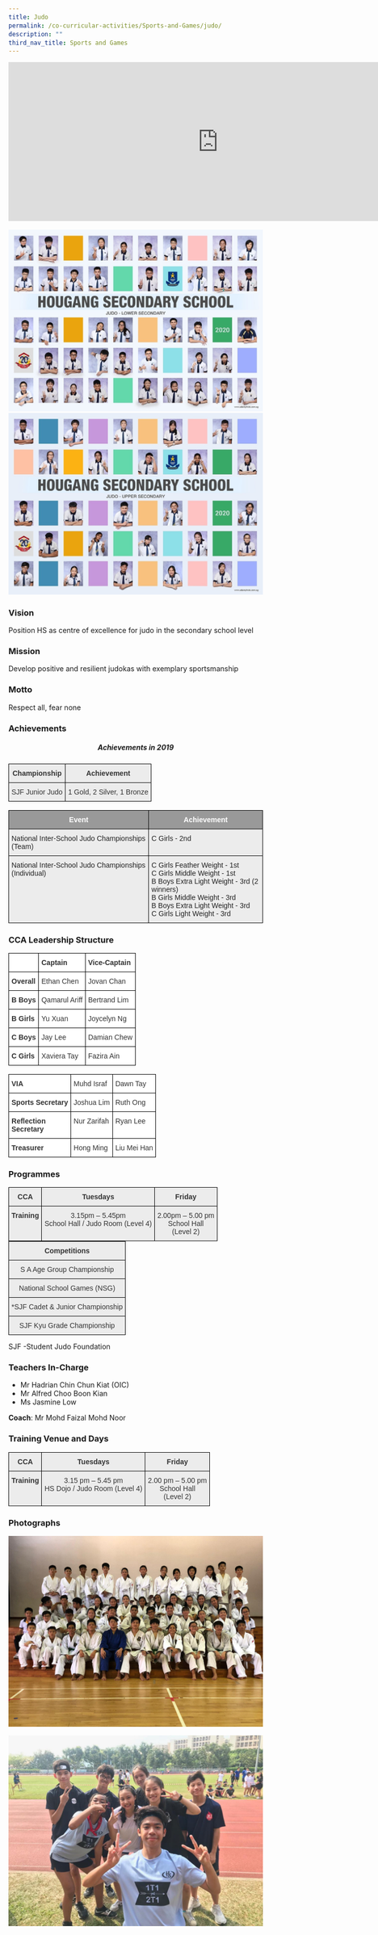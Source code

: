 ```yaml
---
title: Judo
permalink: /co-curricular-activities/Sports-and-Games/judo/
description: ""
third_nav_title: Sports and Games
---
```

<center><iframe width="830" height="315" src="https://www.youtube.com/embed/BVwmUn2K5gk" title="2022 Judo Open House" frameborder="0" allow="accelerometer; autoplay; clipboard-write; encrypted-media; gyroscope; picture-in-picture" allowfullscreen></iframe></center>

![](/images/jd1.jpeg)
![](/images/jd2.jpeg)

### Vision

Position HS as centre of excellence for judo in the secondary school level

### Mission

Develop positive and resilient judokas with exemplary sportsmanship

### Motto

Respect all, fear none

### Achievements

<center><h5>Achievements in 2019</h5></center>

<style type="text/css">
.tg  {border-collapse:collapse;border-spacing:0;margin:0px auto;}
.tg td{border-color:black;border-style:solid;border-width:1px;font-family:Arial, sans-serif;font-size:14px;
  overflow:hidden;padding:10px 5px;word-break:normal;}
.tg th{border-color:black;border-style:solid;border-width:1px;font-family:Arial, sans-serif;font-size:14px;
  font-weight:normal;overflow:hidden;padding:10px 5px;word-break:normal;}
.tg .tg-pex6{background-color:#ECECEC;color:#333;font-weight:bold;text-align:center;vertical-align:top}
.tg .tg-j9k7{background-color:#ECECEC;color:#333;text-align:center;vertical-align:top}
</style>
<table class="tg">
<tbody>
  <tr>
    <td class="tg-pex6">Championship</td>
    <td class="tg-pex6">Achievement</td>
  </tr>
  <tr>
    <td class="tg-j9k7"><span style="font-weight:400;color:#333">SJF Junior Judo</span></td>
    <td class="tg-j9k7"><span style="font-weight:400;color:#333">1 Gold, 2 Silver, 1 Bronze</span></td>
  </tr>
</tbody>
</table>

<br>

<style type="text/css">
.tg  {border-collapse:collapse;border-spacing:0;margin:0px auto;}
.tg td{border-color:black;border-style:solid;border-width:1px;font-family:Arial, sans-serif;font-size:14px;
  overflow:hidden;padding:10px 5px;word-break:normal;}
.tg th{border-color:black;border-style:solid;border-width:1px;font-family:Arial, sans-serif;font-size:14px;
  font-weight:normal;overflow:hidden;padding:10px 5px;word-break:normal;}
.tg .tg-emg8{background-color:#ECECEC;color:#222;text-align:left;vertical-align:top}
.tg .tg-2vo4{background-color:#999;color:#FFF;font-weight:bold;text-align:center;vertical-align:top}
</style>
<table class="tg">
<tbody>
  <tr>
    <td class="tg-2vo4">Event</td>
    <td class="tg-2vo4">Achievement</td>
  </tr>
  <tr>
    <td class="tg-emg8"><span style="font-weight:normal">National Inter-School Judo Championships (Team)</span></td>
    <td class="tg-emg8"><span style="font-weight:400">C Girls - 2nd</span></td>
  </tr>
  <tr>
    <td class="tg-emg8"><span style="font-weight:normal">National Inter-School Judo Championships (Individual)</span></td>
    <td class="tg-emg8"><span style="font-weight:400">C Girls Feather Weight - 1st</span><br><span style="font-weight:400">C Girls Middle Weight - 1st</span><br><span style="font-weight:400">B Boys Extra Light Weight - 3rd (2 winners)</span><br><span style="font-weight:400">B Girls Middle Weight - 3rd</span><br><span style="font-weight:400">B Boys Extra Light Weight - 3rd</span><br><span style="font-weight:400">C Girls Light Weight - 3rd</span></td>
  </tr>
</tbody>
</table>


### CCA Leadership Structure


<style type="text/css">
.tg  {border-collapse:collapse;border-spacing:0;margin:0px auto;}
.tg td{border-color:black;border-style:solid;border-width:1px;font-family:Arial, sans-serif;font-size:14px;
  overflow:hidden;padding:10px 5px;word-break:normal;}
.tg th{border-color:black;border-style:solid;border-width:1px;font-family:Arial, sans-serif;font-size:14px;
  font-weight:normal;overflow:hidden;padding:10px 5px;word-break:normal;}
.tg .tg-citn{background-color:#FFF;color:#333;text-align:left;vertical-align:top}
.tg .tg-rdtm{background-color:#FFF;color:#333;font-weight:bold;text-align:left;vertical-align:top}
</style>
<table class="tg">
<tbody>
  <tr>
    <td class="tg-rdtm"></td>
    <td class="tg-rdtm">Captain</td>
    <td class="tg-rdtm">Vice-Captain</td>
  </tr>
  <tr>
    <td class="tg-rdtm">Overall</td>
    <td class="tg-citn"><span style="font-weight:400;color:#333">Ethan Chen</span></td>
    <td class="tg-citn"><span style="font-weight:400;color:#333">Jovan Chan</span></td>
  </tr>
  <tr>
    <td class="tg-rdtm">B Boys</td>
    <td class="tg-citn"><span style="font-weight:400;color:#333">Qamarul Ariff</span></td>
    <td class="tg-citn"><span style="font-weight:400;color:#333">Bertrand Lim</span></td>
  </tr>
  <tr>
    <td class="tg-rdtm">B Girls</td>
    <td class="tg-citn"><span style="font-weight:400;color:#333">Yu Xuan</span></td>
    <td class="tg-citn"><span style="font-weight:400;color:#333">Joycelyn Ng</span></td>
  </tr>
  <tr>
    <td class="tg-rdtm">C Boys</td>
    <td class="tg-citn"><span style="font-weight:400;color:#333">Jay Lee</span></td>
    <td class="tg-citn"><span style="font-weight:400;color:#333">Damian Chew</span></td>
  </tr>
  <tr>
    <td class="tg-rdtm">C Girls</td>
    <td class="tg-citn"><span style="font-weight:400;color:#333">Xaviera Tay</span></td>
    <td class="tg-citn"><span style="font-weight:400;color:#333">Fazira Ain</span></td>
  </tr>
</tbody>
</table>

<br>

<style type="text/css">
.tg  {border-collapse:collapse;border-spacing:0;margin:0px auto;}
.tg td{border-color:black;border-style:solid;border-width:1px;font-family:Arial, sans-serif;font-size:14px;
  overflow:hidden;padding:10px 5px;word-break:normal;}
.tg th{border-color:black;border-style:solid;border-width:1px;font-family:Arial, sans-serif;font-size:14px;
  font-weight:normal;overflow:hidden;padding:10px 5px;word-break:normal;}
.tg .tg-tlx9{background-color:#FFF;color:#333;text-align:center;vertical-align:top}
.tg .tg-apyk{background-color:#FFF;color:#333;font-weight:bold;text-align:center;vertical-align:top}
.tg .tg-citn{background-color:#FFF;color:#333;text-align:left;vertical-align:top}
.tg .tg-rdtm{background-color:#FFF;color:#333;font-weight:bold;text-align:left;vertical-align:top}
</style>
<table class="tg">
<tbody>
  <tr>
    <td class="tg-rdtm">VIA</td>
    <td class="tg-citn"><span style="font-weight:400;color:#333">Muhd Israf</span></td>
    <td class="tg-citn"><span style="font-weight:400;color:#333">Dawn Tay</span></td>
  </tr>
  <tr>
    <td class="tg-apyk">Sports Secretary</td>
    <td class="tg-tlx9"><span style="font-weight:400;color:#333">Joshua Lim</span></td>
    <td class="tg-citn"><span style="font-weight:400;color:#333">Ruth Ong</span></td>
  </tr>
  <tr>
    <td class="tg-rdtm">R<span style="background-color:initial">eflection</span><br>Secretary</td>
    <td class="tg-citn"><span style="font-weight:400;color:#333">Nur Zarifah</span></td>
    <td class="tg-citn"><span style="font-weight:400;color:#333">Ryan Lee</span></td>
  </tr>
  <tr>
    <td class="tg-rdtm">Treasurer</td>
    <td class="tg-citn"><span style="font-weight:400;color:#333">Hong Ming</span></td>
    <td class="tg-citn"><span style="font-weight:400;color:#333">Liu Mei Han</span></td>
  </tr>
</tbody>
</table>

### Programmes

<style type="text/css">
.tg  {border-collapse:collapse;border-spacing:0;margin:0px auto;}
.tg td{border-color:black;border-style:solid;border-width:1px;font-family:Arial, sans-serif;font-size:14px;
  overflow:hidden;padding:10px 5px;word-break:normal;}
.tg th{border-color:black;border-style:solid;border-width:1px;font-family:Arial, sans-serif;font-size:14px;
  font-weight:normal;overflow:hidden;padding:10px 5px;word-break:normal;}
.tg .tg-pex6{background-color:#ECECEC;color:#333;font-weight:bold;text-align:center;vertical-align:top}
.tg .tg-j9k7{background-color:#ECECEC;color:#333;text-align:center;vertical-align:top}
</style>
<table class="tg">
<tbody>
  <tr>
    <td class="tg-pex6">CCA</td>
    <td class="tg-pex6">Tuesdays</td>
    <td class="tg-pex6">Friday</td>
  </tr>
  <tr>
    <td class="tg-pex6">Training</td>
    <td class="tg-j9k7"><span style="font-weight:400;color:#333">3.15pm – 5.45pm</span><br><span style="font-weight:400;color:#333">School Hall / Judo Room (Level 4)</span></td>
    <td class="tg-j9k7"><span style="font-weight:400;color:#333">2.00pm – 5.00 pm</span><br><span style="font-weight:400;color:#333">School Hall</span><br><span style="font-weight:400;color:#333">(Level 2)</span></td>
  </tr>
</tbody>
</table>

<style type="text/css">
.tg  {border-collapse:collapse;border-spacing:0;margin:0px auto;}
.tg td{border-color:black;border-style:solid;border-width:1px;font-family:Arial, sans-serif;font-size:14px;
  overflow:hidden;padding:10px 5px;word-break:normal;}
.tg th{border-color:black;border-style:solid;border-width:1px;font-family:Arial, sans-serif;font-size:14px;
  font-weight:normal;overflow:hidden;padding:10px 5px;word-break:normal;}
.tg .tg-pex6{background-color:#ECECEC;color:#333;font-weight:bold;text-align:center;vertical-align:top}
.tg .tg-j9k7{background-color:#ECECEC;color:#333;text-align:center;vertical-align:top}
</style>
<table class="tg">
<tbody>
  <tr>
    <td class="tg-pex6">Competitions</td>
  </tr>
  <tr>
    <td class="tg-j9k7"><span style="font-weight:400;color:#333">S A Age Group Championship</span></td>
  </tr>
  <tr>
    <td class="tg-j9k7"><span style="font-weight:400;color:#333">National School Games (NSG)</span></td>
  </tr>
  <tr>
    <td class="tg-j9k7"><span style="font-weight:400;color:#333">*SJF Cadet &amp; Junior Championship</span></td>
  </tr>
  <tr>
    <td class="tg-j9k7"><span style="font-weight:400;color:#333">SJF Kyu Grade Championship</span></td>
  </tr>
</tbody>
</table>

SJF -Student Judo Foundation

### Teachers In-Charge
*   Mr Hadrian Chin Chun Kiat (OIC)
*   Mr Alfred Choo Boon Kian
*   Ms Jasmine Low

**Coach**: Mr Mohd Faizal Mohd Noor

### Training Venue and Days

<style type="text/css">
.tg  {border-collapse:collapse;border-spacing:0;margin:0px auto;}
.tg td{border-color:black;border-style:solid;border-width:1px;font-family:Arial, sans-serif;font-size:14px;
  overflow:hidden;padding:10px 5px;word-break:normal;}
.tg th{border-color:black;border-style:solid;border-width:1px;font-family:Arial, sans-serif;font-size:14px;
  font-weight:normal;overflow:hidden;padding:10px 5px;word-break:normal;}
.tg .tg-pex6{background-color:#ECECEC;color:#333;font-weight:bold;text-align:center;vertical-align:top}
.tg .tg-j9k7{background-color:#ECECEC;color:#333;text-align:center;vertical-align:top}
</style>
<table class="tg">
<tbody>
  <tr>
    <td class="tg-pex6">CCA</td>
    <td class="tg-pex6">Tuesdays</td>
    <td class="tg-pex6">Friday</td>
  </tr>
  <tr>
    <td class="tg-pex6">Training</td>
    <td class="tg-j9k7"><span style="font-weight:400;color:#333">3.15 pm – 5.45 pm</span><br><span style="font-weight:400;color:#333">HS Dojo / Judo Room (Level 4)</span></td>
    <td class="tg-j9k7"><span style="font-weight:400;color:#333">2.00 pm – 5.00 pm</span><br><span style="font-weight:400;color:#333">School Hall</span><br><span style="font-weight:400;color:#333">(Level 2)</span></td>
  </tr>
</tbody>
</table>

### Photographs

![](/images/jd3.jpeg)

![](/images/jd4.jpeg)

